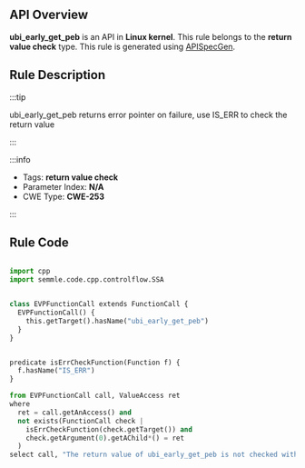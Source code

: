 ---
---


## API Overview
**ubi_early_get_peb** is an API in **Linux kernel**. This rule belongs to the **return value check** type. This rule is generated using [APISpecGen](../../tools/APISpecGen).
## Rule Description

:::tip

ubi_early_get_peb returns error pointer on failure, use IS_ERR to check the return value

:::

:::info

- Tags: **return value check**
- Parameter Index: **N/A**
- CWE Type: **CWE-253**

:::

## Rule Code
```python

import cpp
import semmle.code.cpp.controlflow.SSA


class EVPFunctionCall extends FunctionCall {
  EVPFunctionCall() {
    this.getTarget().hasName("ubi_early_get_peb")
  }
}


predicate isErrCheckFunction(Function f) {
  f.hasName("IS_ERR") 
}

from EVPFunctionCall call, ValueAccess ret
where
  ret = call.getAnAccess() and
  not exists(FunctionCall check |
    isErrCheckFunction(check.getTarget()) and
    check.getArgument(0).getAChild*() = ret
  )
select call, "The return value of ubi_early_get_peb is not checked with IS_ERR."
    
```